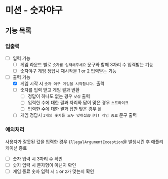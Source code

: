 # 미션 - 숫자야구

## 기능 목록

### 입출력
- [ ] 입력 기능
  - [ ] 게임 라운드 별로 `숫자를 입력해주세요` 문구와 함께 3자리 수 입력받는 기능
  - [ ] 숫자야구 게임 정답시 재시작을 1 or 2 입력받는 기능
- [ ] 출력 기능
    - [x] 게임 시작 시 `숫자 야구 게임을 시작합니다.` 출력
    - [ ] 숫자를 입력 받고 게임 결과 반환
      - [ ] 정답이 하나도 없는 경우 `낫싱` 출력
      - [ ] 입력한 수에 대한 결과 자리와 답이 맞은 경우 `스트라이크`
      - [ ] 입력한 수에 대한 결과 답만 맞은 경우 `볼`
    - [ ] 게임 정답시 `3개의 숫자를 모두 맞히셨습니다! 게임 종료` 문구 출력
### 예외처리
사용자가 잘못된 값을 입력한 경우 `IllegalArgumentException`을 발생시킨 후 애플리케이션 종료
- [ ] 숫자 입력 시 3자리 수 확인
- [ ] 숫자 입력 시 문자형이 아닌지 확인
- [ ] 게임 종료 숫자 입력 시 `1` or `2`가 맞는지 확인
